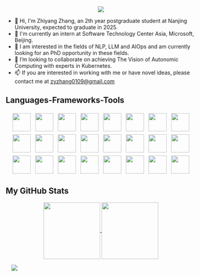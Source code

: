 <link rel="stylesheet" type='text/css' href="https://cdn.jsdelivr.net/gh/devicons/devicon@latest/devicon.min.css" />
          
<div align="center">
    <img src="https://readme-typing-svg.demolab.com?font=Permanent+Marker&size=48&duration=5000&pause=1000&center=true&vCenter=true&random=true&width=500&height=90&lines=Hi+There!%F0%9F%91%8B;I'm+Zhiyang+Zhang!"/>
</div>

<!-- <div style="text-align: center">
  <a href="https://github.com/eta-zhang/ACV-LLM">
    <img align="center" src="https://github-readme-stats.vercel.app/api/pin/?username=eta-zhang&repo=ACV-LLM" />
  </a>
  <a href="https://github.com/eta-zhang/ACV-LLM">
    <img align="center" src="https://github-readme-stats.vercel.app/api/pin/?username=eta-zhang&repo=ACV-LLM" />
  </a>
</div> -->
<!-- <p align="center" style="margin: 10px">
  <a href="https://github.com/eta-zhang?tab=repositories&sort=stargazers">
    <img alt="total stars" title="Total stars on GitHub" src="https://custom-icon-badges.demolab.com/github/stars/eta-zhang?color=55960c&style=for-the-badge&labelColor=488207&logo=star"/></a>
  <a href="https://github.com/eta-zhang?tab=followers">
    <img alt="followers" title="Follow me on Github" src="https://custom-icon-badges.demolab.com/github/followers/eta-zhang?color=236ad3&labelColor=1155ba&style=for-the-badge&logo=person-add&label=Follow&logoColor=white"/></a>
  <a href="https://github.com/eta-zhang/Simple-View-Counter">
    <img alt="views" title="GitHub profile views" src="https://freshidea.com/jonah/app/eta-zhang-profile-views"/></a>
</p> -->
- 👋 Hi, I'm Zhiyang Zhang, an 2th year postgraduate student at Nanjing University, expected to graduate in 2025. </br>
- 👀 I'm currently an intern at Software Technology Center Asia, Microsoft, Beijing. </br>
- 🌱 I am interested in the fields of NLP, LLM and AIOps and am currently looking for an PhD opportunity in these fields. </br>
- 💞️ I’m looking to collaborate on achieving The Vision of Autonomic Computing with experts in Kubernetes. </br>
- 📫 If you are interested in working with me or have novel ideas, please contact me at zyzhang0109@gmail.com </br>

## Languages-Frameworks-Tools

<p align="center">
    <img height="48" src="https://cdn.jsdelivr.net/gh/devicons/devicon@latest/icons/anaconda/anaconda-original.svg"  style="margin:4px">
    <img height="48" src="https://cdn.jsdelivr.net/gh/devicons/devicon@latest/icons/archlinux/archlinux-original.svg" style="margin:4px">
    <!-- <img height="48" src="https://cdn.jsdelivr.net/gh/devicons/devicon@latest/icons/azure/azure-original.svg" style="margin:4px"> -->
    <!-- <img height="48" src="https://cdn.jsdelivr.net/gh/devicons/devicon@latest/icons/bash/bash-original.svg" style="margin:4px"> -->
    <img height="48" src="https://cdn.jsdelivr.net/gh/devicons/devicon@latest/icons/docker/docker-original.svg" style="margin:4px">
    <!-- <img height="48" src="https://cdn.jsdelivr.net/gh/devicons/devicon@latest/icons/fastapi/fastapi-original.svg" style="margin:4px"> -->
    <img height="48" src="https://cdn.jsdelivr.net/gh/devicons/devicon@latest/icons/git/git-original.svg" style="margin:4px">
    <img height="48" src="https://cdn.jsdelivr.net/gh/devicons/devicon@latest/icons/github/github-original.svg" style="margin:4px">
    <img height="48" src="https://cdn.jsdelivr.net/gh/devicons/devicon@latest/icons/grafana/grafana-original.svg" style="margin:4px">
    <img height="48" src="https://cdn.jsdelivr.net/gh/devicons/devicon@latest/icons/helm/helm-original.svg" style="margin:4px">
    <img height="48" src="https://cdn.jsdelivr.net/gh/devicons/devicon@latest/icons/intellij/intellij-original.svg" style="margin:4px">
    <!-- <img height="48" src="https://cdn.jsdelivr.net/gh/devicons/devicon@latest/icons/jetbrains/jetbrains-original.svg" style="margin:4px"> -->
    <img height="48" src="https://cdn.jsdelivr.net/gh/devicons/devicon@latest/icons/jupyter/jupyter-original.svg" style="margin:4px">
    <img height="48" src="https://cdn.jsdelivr.net/gh/devicons/devicon@latest/icons/kaggle/kaggle-original.svg" style="margin:4px">
    <img height="48" src="https://cdn.jsdelivr.net/gh/devicons/devicon@latest/icons/kubernetes/kubernetes-original.svg" style="margin:4px">
    <!-- <img height="48" src="https://cdn.jsdelivr.net/gh/devicons/devicon@latest/icons/linkedin/linkedin-original.svg" style="margin:4px"> -->
    <img height="48" src="https://cdn.jsdelivr.net/gh/devicons/devicon@latest/icons/linux/linux-original.svg" style="margin:4px">
    <!-- <img height="48" src="https://cdn.jsdelivr.net/gh/devicons/devicon@latest/icons/matplotlib/matplotlib-original.svg" style="margin:4px"> -->
    <!-- <img height="48" src="https://cdn.jsdelivr.net/gh/devicons/devicon@latest/icons/markdown/markdown-original.svg" style="margin:4px"> -->
    <!-- <img height="48" src="https://cdn.jsdelivr.net/gh/devicons/devicon@latest/icons/mysql/mysql-original.svg" style="margin:4px"> -->
    <img height="48" src="https://cdn.jsdelivr.net/gh/devicons/devicon@latest/icons/numpy/numpy-original.svg" style="margin:4px">
    <img height="48" src="https://cdn.jsdelivr.net/gh/devicons/devicon@latest/icons/pandas/pandas-original.svg" style="margin:4px">
    <img height="48" src="https://cdn.jsdelivr.net/gh/devicons/devicon@latest/icons/prometheus/prometheus-original.svg" style="margin:4px">
    <img height="48" src="https://cdn.jsdelivr.net/gh/devicons/devicon@latest/icons/pycharm/pycharm-original.svg" style="margin:4px">
    <img height="48" src="https://cdn.jsdelivr.net/gh/devicons/devicon@latest/icons/pypi/pypi-original.svg" style="margin:4px">
    <img height="48" src="https://cdn.jsdelivr.net/gh/devicons/devicon@latest/icons/python/python-original.svg" style="margin:4px">
    <img height="48" src="https://cdn.jsdelivr.net/gh/devicons/devicon@latest/icons/pytorch/pytorch-original.svg" style="margin:4px">
    <img height="48" src="https://cdn.jsdelivr.net/gh/devicons/devicon@latest/icons/rabbitmq/rabbitmq-original.svg" style="margin:4px">
    <!-- <img height="48" src="https://cdn.jsdelivr.net/gh/devicons/devicon@latest/icons/selenium/selenium-original.svg" style="margin:4px"> -->
    <img height="48" src="https://cdn.jsdelivr.net/gh/devicons/devicon@latest/icons/stackoverflow/stackoverflow-original.svg" style="margin:4px">
    <img height="48" src="https://cdn.jsdelivr.net/gh/devicons/devicon@latest/icons/streamlit/streamlit-original.svg" style="margin:4px">
    <img height="48" src="https://cdn.jsdelivr.net/gh/devicons/devicon@latest/icons/ubuntu/ubuntu-original.svg" style="margin:4px">
    <img height="48" src="https://cdn.jsdelivr.net/gh/devicons/devicon@latest/icons/vscode/vscode-original.svg" style="margin:4px">
</p>

## My GitHub Stats

<p align="center">
  <a href="https://github.com/anuraghazra/github-readme-stats">
    <img height=150 align="center" src="https://github-readme-stats.vercel.app/api?username=eta-zhang&show_icons=true&theme=transparent" />
  </a>
  <a href="https://github.com/anuraghazra/convoychat">
    <img height=150 align="center" src="https://github-readme-stats.vercel.app/api/top-langs/?username=eta-zhang&layout=compact" />
  </a>
</p>

<div style="margin: 15px">
  <img src="https://github-readme-activity-graph.vercel.app/graph?username=eta-zhang&bg_color=ffffff&color=5b7288&line=9dc2de&point=828fa2&area=true&area_color=badbe9&days=21&hide_border=true&height=350&radius=16"/>
</div>
<!---
eta-zhang/eta-zhang is a ✨ special ✨ repository because its `README.md` (this file) appears on your GitHub profile.
You can click the Preview link to take a look at your changes.
--->

